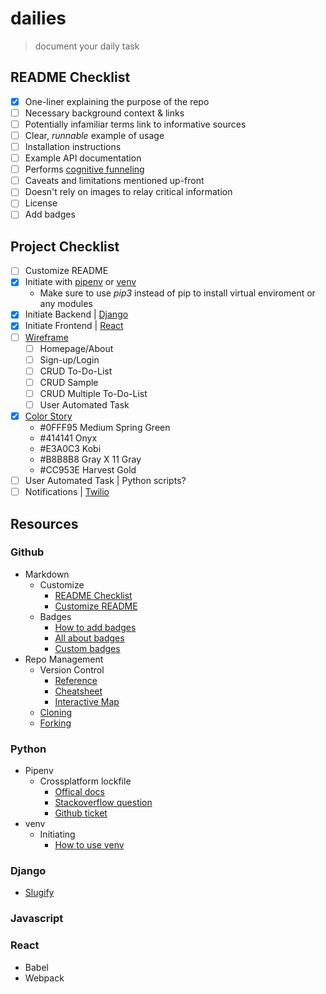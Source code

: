 dailies
==================
> document your daily task



README Checklist
---
- [X] One-liner explaining the purpose of the repo
- [ ] Necessary background context & links
- [ ] Potentially infamiliar terms link to informative sources
- [ ] Clear, *runnable* example of usage
- [ ] Installation instructions
- [ ] Example API documentation
- [ ] Performs [cognitive funneling](https://github.com/noffle/art-of-readme#cognitive-funneling)
- [ ] Caveats and limitations mentioned up-front
- [ ] Doesn't rely on images to relay critical information
- [ ] License
- [ ] Add badges

Project Checklist
---
- [ ] Customize README
- [X] Initiate with [pipenv](https://pypi.org/project/pipenv/) or [venv](https://docs.python.org/3/library/venv.html)
  - Make sure to use *pip3* instead of pip to install virtual enviroment or any modules 
- [X] Initiate Backend | [Django](https://docs.djangoproject.com/en/3.1/intro/tutorial01/)
- [X] Initiate Frontend | [React](https://reactjs.org/docs/create-a-new-react-app.html)
- [ ] [Wireframe](https://lucid.app/lucidchart/f07614d6-25e2-4c01-95c0-78e22b780e3c/edit?beaconFlowId=23970D058C56ADC1&page=0_0#)  
  - [ ] Homepage/About 
  - [ ] Sign-up/Login
  - [ ] CRUD To-Do-List
  - [ ] CRUD Sample
  - [ ] CRUD Multiple To-Do-List
  - [ ] User Automated Task
- [X] [Color Story](https://coolors.co/0fff95-414141-e3a0c3-b8b8b8-cc953e)
  - #0FFF95 Medium Spring Green
  - #414141 Onyx
  - #E3A0C3 Kobi
  - #B8B8B8 Gray X 11 Gray
  - #CC953E Harvest Gold
- [ ] User Automated Task | Python scripts?
- [ ] Notifications | [Twilio](https://www.twilio.com/docs)

Resources
---
### Github
  - Markdown
    - Customize
      - [README Checklist](https://github.com/noffle/art-of-readme)
      - [Customize README](https://sourceforge.net/p/thinwhiteline/wiki/markdown_syntax/)
    - Badges
      - [How to add badges](https://www.codeblocq.com/2016/04/Add-a-build-passing-badge-to-your-github-repository/)
      - [All about badges](https://medium.com/better-programming/add-badges-to-a-github-repository-716d2988dc6a)
      - [Custom badges](https://shields.io/)
  - Repo Management
    - Version Control
      - [Reference](https://git-scm.com/docs)
      - [Cheatsheet](https://training.github.com/)
      - [Interactive Map](https://ndpsoftware.com/git-cheatsheet.html#loc=;)
    - [Cloning](https://git-scm.com/docs/git-clone)
    - [Forking](https://docs.github.com/en/github/getting-started-with-github/fork-a-repo) 
### Python
   - Pipenv
     - Crossplatform lockfile
       - [Offical docs](https://pipenv.pypa.io/en/latest/advanced/)    
       - [Stackoverflow question](https://stackoverflow.com/questions/57315096/pipenv-dependencies-of-platform-specific-packages-are-installed-unconditionally)
       - [Github ticket](https://github.com/pypa/pipenv/issues/1575)
   - venv
     - Initiating
       - [How to use venv](https://sourabhbajaj.com/mac-setup/Python/virtualenv.html)
### Django
  - [Slugify](https://docs.djangoproject.com/en/3.1/ref/utils/#module-django.utils.text)
### Javascript
### React
  - Babel
  - Webpack
